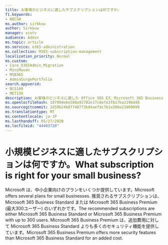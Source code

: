 ```yaml
---
title: お客様のビジネスに適したサブスクリプションは何ですか。
f1.keywords:
- NOCSH
ms.author: sirkkuw
author: Sirkkuw
manager: scotv
audience: Admin
ms.topic: article
ms.service: o365-administration
ms.collection: M365-subscription-management
localization_priority: Normal
ms.custom:
- Core_O365Admin_Migration
- MiniMaven
- MSB365
- AdminSurgePortfolio
search.appverid:
- BCS160
- MET150
description: お客様のビジネスに適した Office 365 E3、Microsoft 365 Business Standard、または Microsoft 365 Business Premium があるかどうかを判断します。
ms.openlocfilehash: 10799de6e588a92782e17c8efe3fb17ba219bd48
ms.sourcegitcommit: 2d59b24b877487f3b84aefdc7b1e200a21009999
ms.translationtype: MT
ms.contentlocale: ja-JP
ms.lasthandoff: 05/27/2020
ms.locfileid: "44403720"
---
```

# <a name="what-subscription-is-right-for-your-small-business"></a><span data-ttu-id="ba912-103">小規模ビジネスに適したサブスクリプションは何ですか。</span><span class="sxs-lookup"><span data-stu-id="ba912-103">What subscription is right for your small business?</span></span>

<span data-ttu-id="ba912-104">Microsoft は、中小企業向けのプランをいくつか提供しています。</span><span class="sxs-lookup"><span data-stu-id="ba912-104">Microsoft offers several plans for small businesses.</span></span> <span data-ttu-id="ba912-105">推奨されるサブスクリプションは、Microsoft 365 Business Standard または Microsoft 365 Business Premium (最大300ユーザー) のいずれかです。</span><span class="sxs-lookup"><span data-stu-id="ba912-105">The recommended subscriptions are either Microsoft 365 Business Standard or Microsoft 365 Business Premium with up to 300 users.</span></span> <span data-ttu-id="ba912-106">Microsoft 365 Business Premium は、追加費用に対して Microsoft 365 Business Standard よりも多くのセキュリティ機能を提供しています。</span><span class="sxs-lookup"><span data-stu-id="ba912-106">Microsoft 365 Business Premium offers more security features than Microsoft 365 Business Standard for an added cost.</span></span>
